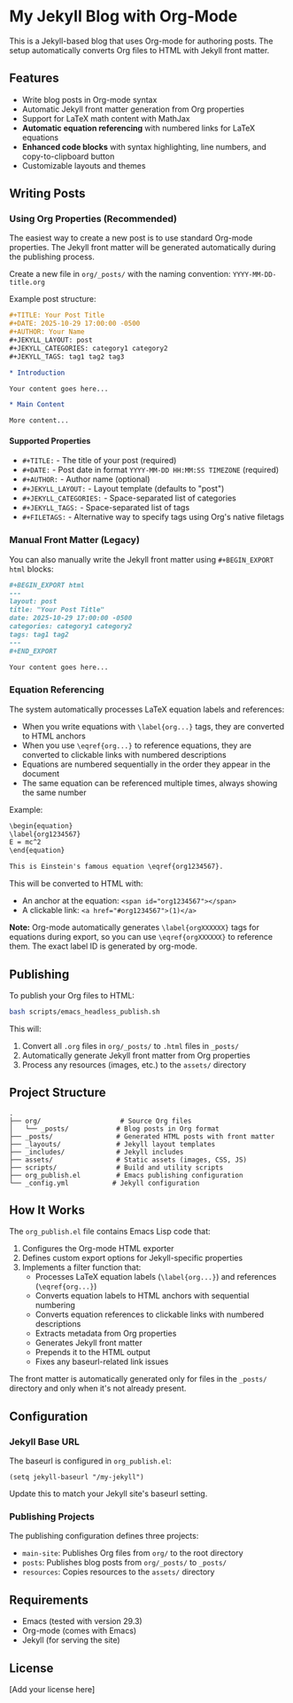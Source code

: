 # My Jekyll Blog with Org-Mode

This is a Jekyll-based blog that uses Org-mode for authoring posts. The setup automatically converts Org files to HTML with Jekyll front matter.

## Features

- Write blog posts in Org-mode syntax
- Automatic Jekyll front matter generation from Org properties
- Support for LaTeX math content with MathJax
- **Automatic equation referencing** with numbered links for LaTeX equations
- **Enhanced code blocks** with syntax highlighting, line numbers, and copy-to-clipboard button
- Customizable layouts and themes

## Writing Posts

### Using Org Properties (Recommended)

The easiest way to create a new post is to use standard Org-mode properties. The Jekyll front matter will be generated automatically during the publishing process.

Create a new file in `org/_posts/` with the naming convention: `YYYY-MM-DD-title.org`

Example post structure:

```org
#+TITLE: Your Post Title
#+DATE: 2025-10-29 17:00:00 -0500
#+AUTHOR: Your Name
#+JEKYLL_LAYOUT: post
#+JEKYLL_CATEGORIES: category1 category2
#+JEKYLL_TAGS: tag1 tag2 tag3

* Introduction

Your content goes here...

* Main Content

More content...
```

#### Supported Properties

- `#+TITLE:` - The title of your post (required)
- `#+DATE:` - Post date in format `YYYY-MM-DD HH:MM:SS TIMEZONE` (required)
- `#+AUTHOR:` - Author name (optional)
- `#+JEKYLL_LAYOUT:` - Layout template (defaults to "post")
- `#+JEKYLL_CATEGORIES:` - Space-separated list of categories
- `#+JEKYLL_TAGS:` - Space-separated list of tags
- `#+FILETAGS:` - Alternative way to specify tags using Org's native filetags

### Manual Front Matter (Legacy)

You can also manually write the Jekyll front matter using `#+BEGIN_EXPORT html` blocks:

```org
#+BEGIN_EXPORT html
---
layout: post
title: "Your Post Title"
date: 2025-10-29 17:00:00 -0500
categories: category1 category2
tags: tag1 tag2
---
#+END_EXPORT

Your content goes here...
```

### Equation Referencing

The system automatically processes LaTeX equation labels and references:

- When you write equations with `\label{org...}` tags, they are converted to HTML anchors
- When you use `\eqref{org...}` to reference equations, they are converted to clickable links with numbered descriptions
- Equations are numbered sequentially in the order they appear in the document
- The same equation can be referenced multiple times, always showing the same number

Example:

```org
\begin{equation}
\label{org1234567}
E = mc^2
\end{equation}

This is Einstein's famous equation \eqref{org1234567}.
```

This will be converted to HTML with:
- An anchor at the equation: `<span id="org1234567"></span>`
- A clickable link: `<a href="#org1234567">(1)</a>`

**Note:** Org-mode automatically generates `\label{orgXXXXXX}` tags for equations during export, so you can use `\eqref{orgXXXXXX}` to reference them. The exact label ID is generated by org-mode.

## Publishing

To publish your Org files to HTML:

```bash
bash scripts/emacs_headless_publish.sh
```

This will:
1. Convert all `.org` files in `org/_posts/` to `.html` files in `_posts/`
2. Automatically generate Jekyll front matter from Org properties
3. Process any resources (images, etc.) to the `assets/` directory

## Project Structure

```
.
├── org/                    # Source Org files
│   └── _posts/            # Blog posts in Org format
├── _posts/                # Generated HTML posts with front matter
├── _layouts/              # Jekyll layout templates
├── _includes/             # Jekyll includes
├── assets/                # Static assets (images, CSS, JS)
├── scripts/               # Build and utility scripts
├── org_publish.el         # Emacs publishing configuration
└── _config.yml           # Jekyll configuration
```

## How It Works

The `org_publish.el` file contains Emacs Lisp code that:

1. Configures the Org-mode HTML exporter
2. Defines custom export options for Jekyll-specific properties
3. Implements a filter function that:
   - Processes LaTeX equation labels (`\label{org...}`) and references (`\eqref{org...}`)
   - Converts equation labels to HTML anchors with sequential numbering
   - Converts equation references to clickable links with numbered descriptions
   - Extracts metadata from Org properties
   - Generates Jekyll front matter
   - Prepends it to the HTML output
   - Fixes any baseurl-related link issues

The front matter is automatically generated only for files in the `_posts/` directory and only when it's not already present.

## Configuration

### Jekyll Base URL

The baseurl is configured in `org_publish.el`:

```elisp
(setq jekyll-baseurl "/my-jekyll")
```

Update this to match your Jekyll site's baseurl setting.

### Publishing Projects

The publishing configuration defines three projects:
- `main-site`: Publishes Org files from `org/` to the root directory
- `posts`: Publishes blog posts from `org/_posts/` to `_posts/`
- `resources`: Copies resources to the `assets/` directory

## Requirements

- Emacs (tested with version 29.3)
- Org-mode (comes with Emacs)
- Jekyll (for serving the site)

## License

[Add your license here]
